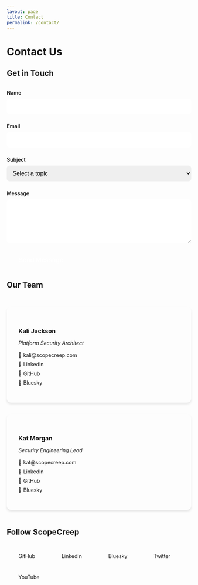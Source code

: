 ```yaml
---
layout: page
title: Contact
permalink: /contact/
---
```


# Contact Us

## Get in Touch

<form action="https://formspree.io/f/YOUR_FORM_ID" method="POST" class="contact-form">
  <div class="form-group">
    <label for="name">Name</label>
    <input type="text" id="name" name="name" required>
  </div>
  
  <div class="form-group">
    <label for="email">Email</label>
    <input type="email" id="email" name="email" required>
  </div>
  
  <div class="form-group">
    <label for="subject">Subject</label>
    <select id="subject" name="subject" required>
      <option value="">Select a topic</option>
      <option value="podcast-guest">Be a Podcast Guest</option>
      <option value="collaboration">Collaboration Idea</option>
      <option value="speaking">Speaking Inquiry</option>
      <option value="media">Media Request</option>
      <option value="general">General Question</option>
    </select>
  </div>
  
  <div class="form-group">
    <label for="message">Message</label>
    <textarea id="message" name="message" rows="5" required></textarea>
  </div>
  
  <button type="submit" class="btn btn-primary">Send Message</button>
</form>

## Our Team

<div class="team-contacts">
  <div class="team-member">
    <h3>Kali Jackson</h3>
    <p class="role">Platform Security Architect</p>
    <ul class="contact-links">
      <li>📧 kali@scopecreep.com</li>
      <li>💼 <a href="https://linkedin.com/in/kalijackson" target="_blank">LinkedIn</a></li>
      <li>🐙 <a href="https://github.com/kalijackson" target="_blank">GitHub</a></li>
      <li>🦋 <a href="https://bsky.app/profile/kalijackson.bsky.social" target="_blank">Bluesky</a></li>
    </ul>
  </div>
  
  <div class="team-member">
    <h3>Kat Morgan</h3>
    <p class="role">Security Engineering Lead</p>
    <ul class="contact-links">
      <li>📧 kat@scopecreep.com</li>
      <li>💼 <a href="https://linkedin.com/in/katmorgan" target="_blank">LinkedIn</a></li>
      <li>🐙 <a href="https://github.com/katmorgan" target="_blank">GitHub</a></li>
      <li>🦋 <a href="https://bsky.app/profile/katmorgan.bsky.social" target="_blank">Bluesky</a></li>
    </ul>
  </div>
</div>

## Follow ScopeCreep

<div class="social-links">
  <a href="https://github.com/scopecreep" target="_blank" class="social-link">
    <i class="fab fa-github"></i> GitHub
  </a>
  <a href="https://linkedin.com/company/scopecreep" target="_blank" class="social-link">
    <i class="fab fa-linkedin"></i> LinkedIn
  </a>
  <a href="https://bsky.app/profile/scopecreep.bsky.social" target="_blank" class="social-link">
    <i class="fas fa-cloud"></i> Bluesky
  </a>
  <a href="https://twitter.com/scopecreep" target="_blank" class="social-link">
    <i class="fab fa-twitter"></i> Twitter
  </a>
  <a href="https://youtube.com/@scopecreep" target="_blank" class="social-link">
    <i class="fab fa-youtube"></i> YouTube
  </a>
</div>

<style>
.contact-form {
  max-width: 600px;
  margin: 2rem 0;
}

.form-group {
  margin-bottom: 1.5rem;
}

.form-group label {
  display: block;
  margin-bottom: 0.5rem;
  font-weight: 600;
  color: var(--color-primary);
}

.form-group input,
.form-group select,
.form-group textarea {
  width: 100%;
  padding: 0.75rem;
  border: 2px solid var(--color-secondary);
  border-radius: 8px;
  font-size: 1rem;
  transition: border-color 0.3s ease;
}

.form-group input:focus,
.form-group select:focus,
.form-group textarea:focus {
  outline: none;
  border-color: var(--color-accent);
}

.btn-primary {
  background: var(--color-primary);
  color: white;
  padding: 0.75rem 2rem;
  border: none;
  border-radius: 8px;
  font-size: 1.1rem;
  font-weight: 600;
  cursor: pointer;
  transition: all 0.3s ease;
}

.btn-primary:hover {
  background: var(--color-accent);
  transform: translateY(-2px);
}

.team-contacts {
  display: grid;
  grid-template-columns: repeat(auto-fit, minmax(300px, 1fr));
  gap: 2rem;
  margin: 3rem 0;
}

.team-member {
  background: var(--color-surface);
  padding: 2rem;
  border-radius: 12px;
  box-shadow: 0 4px 6px rgba(0, 0, 0, 0.1);
}

.team-member h3 {
  color: var(--color-primary);
  margin-bottom: 0.5rem;
}

.team-member .role {
  color: var(--color-text-secondary);
  font-style: italic;
  margin-bottom: 1rem;
}

.contact-links {
  list-style: none;
  padding: 0;
}

.contact-links li {
  margin-bottom: 0.5rem;
}

.contact-links a {
  color: var(--color-accent);
  text-decoration: none;
}

.contact-links a:hover {
  text-decoration: underline;
}

.social-links {
  display: flex;
  gap: 1rem;
  margin-top: 2rem;
  flex-wrap: wrap;
}

.social-link {
  display: inline-flex;
  align-items: center;
  gap: 0.5rem;
  padding: 0.75rem 1.5rem;
  background: var(--color-secondary);
  color: var(--color-primary);
  text-decoration: none;
  border-radius: 8px;
  transition: all 0.3s ease;
}

.social-link:hover {
  background: var(--color-primary);
  color: white;
  transform: translateY(-2px);
}
</style>